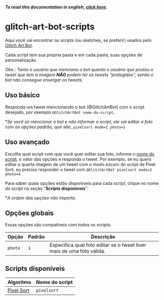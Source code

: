 ***To read this documentation in english, [click here](./README-en-us.md).***

# glitch-art-bot-scripts
 
Aqui você vai encontrar os scripts (ou sketches, se preferir) usados pelo [Glitch Art Bot](https://github.com/friaca/glitch-art-bot-ts).

Cada script tem sua própria pasta e em cada pasta, suas opções de personalização.

*Obs.: Tanto o usuário que menciona o bot quanto o usuário que postou o tweet que tem a imagem **NÃO** podem ter os tweets "protegidos", senão o bot não consegue enxergar os tweets.*

## Uso básico

Responda um tweet mencionando o bot (@GlitchArtBot) com o script desejado, por exemplo `@GlitchArtBot nome-do-script`.

\**Se você só mencionar o bot e não informar o script, ele vai editar a foto com as opções padrão, que são, `pixelsort mode=1 photo=1`*

## Uso avançado

Escolha qual script com que você quer editar sua foto, informe o [nome do script](#scripts-disponiveis), o valor das opções e responda o tweet. Por exemplo, se eu quero editar a quarta imagem de um tweet com o modo escuro do script de Pixel Sort, eu preciso responder o tweet com `@GlitchArtBot pixelsort mode=2 photo=4`

Para saber quais opções estão disponíveis para cada script, clique no nome do script na seção "**Scripts disponíveis**".

\**A ordem das opções não importa.*

## Opções globais

Essas opções são compatíveis com todos os scripts.

|  Opção  | Padrão  |  Descrição  |
| ------  | ------- | ----------- |
| `photo` |   `1`   | Especifica qual foto editar se o tweet tiver mais de uma foto válida.

## <a name="scripts-disponiveis"></a> Scripts disponíveis

| Algoritmo | Nome do script | 
| --------- | -------------- |
| [Pixel Sort](https://github.com/friaca/glitch-art-bot-scripts/tree/master/pixelsort/README.md) | `pixelsort` |